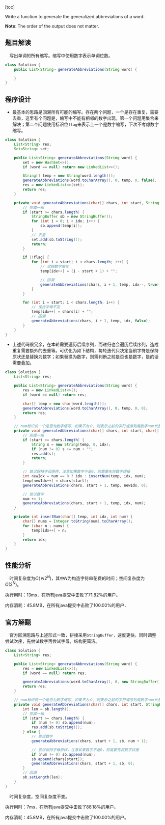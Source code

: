 [toc]

Write a function to generate the generalized abbreviations of a word. 



**Note**: The order of the output does not matter.



## 题目解读

&emsp;写出单词的所有缩写。缩写中使用数字表示单词位数。

```java
class Solution {
    public List<String> generateAbbreviations(String word) {

    }
}
```

## 程序设计

* 最基本的思路是回溯所有可能的缩写。存在两个问题，一个是存在重复，需要去重，这里有个问题是，缩写中不能有相邻的数字出现。第一个问题用集合来解决；第二个问题使用标识位`flag`来表示上一个是数字缩写，下次不考虑数字缩写。

```java
class Solution {
    List<String> res;
    Set<String> set;

    public List<String> generateAbbreviations(String word) {
        set = new HashSet<>();
        if (word == null) return new LinkedList<>();

        String[] temp = new String[word.length()];
        generateAbbreviations(word.toCharArray(), 0, temp, 0, false);
        res = new LinkedList<>(set);
        return res;
    }

    private void generateAbbreviations(char[] chars, int start, String[] temp, int idx, boolean flag) {
        // 完成一组
        if (start >= chars.length) {
            StringBuffer sb = new StringBuffer();
            for (int i = 0; i < idx; i++) {
                sb.append(temp[i]);
            }
            // 去重
            set.add(sb.toString());
            return;
        }

        if (!flag) {
            for (int i = start; i < chars.length; i++) {
                // 试探数字缩写
                temp[idx++] = (i - start + 1) + "";

                // 回溯
                generateAbbreviations(chars, i + 1, temp, idx--, true);
            }
        }

        for (int i = start; i < chars.length; i++) {
            // 保持字母不变
            temp[idx++] = chars[i] + "";
            // 回溯
            generateAbbreviations(chars, i + 1, temp, idx, false);
        }
    }
}
```

* 上述代码很冗余，在本轮需要遍历后续序列，而递归也会遍历后续序列，造成重复需要额外的去重等。可优化为如下结构，每轮迭代只决定当前字符是保持原状还是替换为数字；如果替换为数字，则需判断之前是否也是数字，是的话需要叠加。

```java
class Solution {
    List<String> res;

    public List<String> generateAbbreviations(String word) {
        res = new LinkedList<>();
        if (word == null) return res;

        char[] temp = new char[word.length()];
        generateAbbreviations(word.toCharArray(), 0, temp, 0, 0);
        return res;
    }

    // num标识前一个是否为数字缩写，如果不为０，则表示之前的字符或序列用数字num代替
    private void generateAbbreviations(char[] chars, int start, char[] temp, int idx, int num) {
        // 完成一组
        if (start >= chars.length) {
            String s = new String(temp, 0, idx);
            if (num != 0) s += num + "";
            res.add(s);
            return;
        }

        // 尝试保持字母原样，注意如果数字不是0，则需要先将数字拼接
        int newIdx = num == 0 ? idx : insertNum(temp, idx, num);
        temp[newIdx++] = chars[start];
        generateAbbreviations(chars, start + 1, temp, newIdx, 0);

        // 尝试数字
        num += 1;
        generateAbbreviations(chars, start + 1, temp, idx, num);
    }

    private int insertNum(char[] temp, int idx, int num) {
        char[] nums = Integer.toString(num).toCharArray();
        for (char n : nums) {
            temp[idx++] = n;
        }
        return idx;
    }
}
```

## 性能分析

&emsp;时间复杂度为$O(Ｎ2^N)$，其中$N$为构造字符串花费的时间；空间复杂度为$O(2^N)$。

执行用时：13ms，在所有java提交中击败了71.82%的用户。

内存消耗：45.8MB，在所有java提交中击败了100.00%的用户．

## 官方解题

&emsp;官方回溯思路与上述形式一致，拼接采用`StringBuffer`，速度更快，同时调整尝试次序，先尝试数字再尝试字母，结构更简洁。

```java
class Solution {
    List<String> res;

    public List<String> generateAbbreviations(String word) {
        res = new LinkedList<>();
        if (word == null) return res;

        generateAbbreviations(word.toCharArray(), 0, new StringBuffer(), 0);
        return res;
    }

    // num标识前一个是否为数字缩写，如果不为０，则表示之前的字符或序列用数字num代替
    private void generateAbbreviations(char[] chars, int start, StringBuffer sb, int num) {
        int len = sb.length();
        // 完成一组
        if (start >= chars.length) {
            if (num != 0) sb.append(num);
            res.add(sb.toString());
        } else {
            // 尝试数字
            generateAbbreviations(chars, start + 1, sb, num + 1);

            // 尝试保持字母原样，注意如果数字不是0，则需要先将数字拼接
            if (num != 0) sb.append(num);
            sb.append(chars[start]);
            generateAbbreviations(chars, start + 1, sb, 0);
        }
        // 回溯
        sb.setLength(len);
    }
}
```

&emsp;时间复杂度，空间复杂度不变。

执行用时：7ms，在所有java提交中击败了88.18%的用户。

内存消耗：45.8MB，在所有java提交中击败了100.00%的用户。